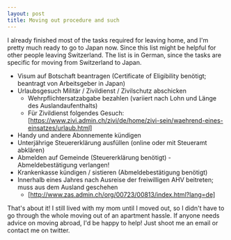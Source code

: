 ```yaml
---
layout: post
title: Moving out procedure and such
---
```

I already finished most of the tasks required for leaving home, and I'm pretty much ready to go to Japan now. Since this list might be helpful for other people leaving Switzerland. The list is in German, since the tasks are specific for moving from Switzerland to Japan.

- Visum auf Botschaft beantragen (Certificate of Eligibility benötigt; beantragt von Arbeitsgeber in Japan)
- Urlaubsgesuch Militär / Zivildienst / Zivilschutz abschicken
  - Wehrpflichtersatzabgabe bezahlen (variiert nach Lohn und Länge des Auslandaufenthalts)
  - Für Zivildienst folgendes Gesuch: [https://www.zivi.admin.ch/zivi/de/home/zivi-sein/waehrend-eines-einsatzes/urlaub.html]
- Handy und andere Abonnemente kündigen
- Unterjährige Steuererklärung ausfüllen (online oder mit Steueramt abklären)
- Abmelden auf Gemeinde (Steuererklärung benötigt) - Abmeldebestätigung verlangen!
- Krankenkasse kündigen / sistieren (Abmeldebestätigung benötigt)
- Innerhalb eines Jahres nach Ausreise der freiwilligen AHV beitreten; muss aus dem Ausland geschehen
  - [http://www.zas.admin.ch/org/00723/00813/index.html?lang=de]

That's about it!
I still lived with my mom until I moved out, so I didn't have to go through the whole moving out of an apartment hassle. If anyone needs advice on moving abroad, I'd be happy to help! Just shoot me an email or contact me on twitter.
